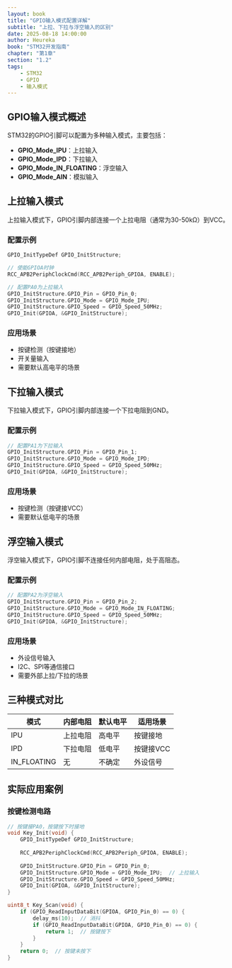```yaml
---
layout: book
title: "GPIO输入模式配置详解"
subtitle: "上拉、下拉与浮空输入的区别"
date: 2025-08-18 14:00:00
author: Heureka
book: "STM32开发指南"
chapter: "第1章"
section: "1.2"
tags: 
    - STM32
    - GPIO
    - 输入模式
---
```


## GPIO输入模式概述

STM32的GPIO引脚可以配置为多种输入模式，主要包括：

- **GPIO_Mode_IPU**：上拉输入
- **GPIO_Mode_IPD**：下拉输入  
- **GPIO_Mode_IN_FLOATING**：浮空输入
- **GPIO_Mode_AIN**：模拟输入

## 上拉输入模式

上拉输入模式下，GPIO引脚内部连接一个上拉电阻（通常为30-50kΩ）到VCC。

### 配置示例

```c
GPIO_InitTypeDef GPIO_InitStructure;

// 使能GPIOA时钟
RCC_APB2PeriphClockCmd(RCC_APB2Periph_GPIOA, ENABLE);

// 配置PA0为上拉输入
GPIO_InitStructure.GPIO_Pin = GPIO_Pin_0;
GPIO_InitStructure.GPIO_Mode = GPIO_Mode_IPU;
GPIO_InitStructure.GPIO_Speed = GPIO_Speed_50MHz;
GPIO_Init(GPIOA, &GPIO_InitStructure);
```

### 应用场景

- 按键检测（按键接地）
- 开关量输入
- 需要默认高电平的场景

## 下拉输入模式

下拉输入模式下，GPIO引脚内部连接一个下拉电阻到GND。

### 配置示例

```c
// 配置PA1为下拉输入
GPIO_InitStructure.GPIO_Pin = GPIO_Pin_1;
GPIO_InitStructure.GPIO_Mode = GPIO_Mode_IPD;
GPIO_InitStructure.GPIO_Speed = GPIO_Speed_50MHz;
GPIO_Init(GPIOA, &GPIO_InitStructure);
```

### 应用场景

- 按键检测（按键接VCC）
- 需要默认低电平的场景

## 浮空输入模式

浮空输入模式下，GPIO引脚不连接任何内部电阻，处于高阻态。

### 配置示例

```c
// 配置PA2为浮空输入
GPIO_InitStructure.GPIO_Pin = GPIO_Pin_2;
GPIO_InitStructure.GPIO_Mode = GPIO_Mode_IN_FLOATING;
GPIO_InitStructure.GPIO_Speed = GPIO_Speed_50MHz;
GPIO_Init(GPIOA, &GPIO_InitStructure);
```

### 应用场景

- 外设信号输入
- I2C、SPI等通信接口
- 需要外部上拉/下拉的场景

## 三种模式对比

| 模式 | 内部电阻 | 默认电平 | 适用场景 |
|------|----------|----------|----------|
| IPU | 上拉电阻 | 高电平 | 按键接地 |
| IPD | 下拉电阻 | 低电平 | 按键接VCC |
| IN_FLOATING | 无 | 不确定 | 外设信号 |

## 实际应用案例

### 按键检测电路

```c
// 按键接PA0，按键按下时接地
void Key_Init(void) {
    GPIO_InitTypeDef GPIO_InitStructure;
    
    RCC_APB2PeriphClockCmd(RCC_APB2Periph_GPIOA, ENABLE);
    
    GPIO_InitStructure.GPIO_Pin = GPIO_Pin_0;
    GPIO_InitStructure.GPIO_Mode = GPIO_Mode_IPU;  // 上拉输入
    GPIO_InitStructure.GPIO_Speed = GPIO_Speed_50MHz;
    GPIO_Init(GPIOA, &GPIO_InitStructure);
}

uint8_t Key_Scan(void) {
    if (GPIO_ReadInputDataBit(GPIOA, GPIO_Pin_0) == 0) {
        delay_ms(10);  // 消抖
        if (GPIO_ReadInputDataBit(GPIOA, GPIO_Pin_0) == 0) {
            return 1;  // 按键按下
        }
    }
    return 0;  // 按键未按下
}
```